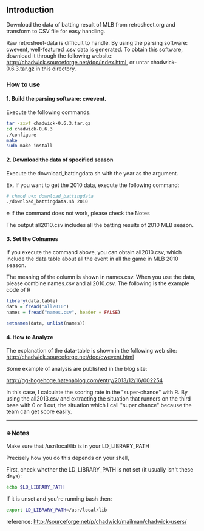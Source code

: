 ## Introduction

Download the data of batting result of MLB from retrosheet.org and transform to CSV file for easy handling.

Raw retrosheet-data is difficult to handle. 
By using the parsing software: cwevent, well-featured .csv data is generated. 
To obtain this software, download it through the following website:
http://chadwick.sourceforge.net/doc/index.html, 
or untar chadwick-0.6.3.tar.gz in this directory.

### How to use

#### 1. Build the parsing software: cwevent.

Execute the following commands.

```bash
tar -zxvf chadwick-0.6.3.tar.gz
cd chadwick-0.6.3
./configure
make
sudo make install 
```

#### 2. Download the data of specified season 

Execute the download_battingdata.sh with the year as the argument.

Ex. If you want to get the 2010 data, execute the following command:

```bash
# chmod u+x download_battingdata
./download_battingdata.sh 2010
``` 
※ if the command does not work, please check the Notes 

The output all2010.csv includes all the batting results of 2010 MLB season.

#### 3. Set the Colnames

If you execute the command above, you can obtain all2010.csv, which include
the data table about all the event in all the game in MLB 2010 season.

The meaning of the column is shown in names.csv. 
When you use the data, please combine names.csv and all2010.csv. 
The following is the example code of R

```r
library(data.table)
data = fread("all2010")
names = fread("names.csv", header = FALSE)

setnames(data, unlist(names))
```


#### 4. How to Analyze
The explanation of the data-table is shown in the following web site:
http://chadwick.sourceforge.net/doc/cwevent.html

Some example of analysis are published in the blog site: 

http://gg-hogehoge.hatenablog.com/entry/2013/12/16/002254

In this case, I calculate the scoring rate in the "super-chance" with R.
By using the all2013.csv and extracting the situation that runners on the third base with 0 or 1 out, 
the situation which I call "super chance" because the team can get score easily.

--------------------------------------------------------------


### ※Notes

Make sure that /usr/local/lib is in your LD_LIBRARY_PATH

Precisely how you do this depends on your shell,

First, check whether the LD_LIBRARY_PATH is not set (it usually isn't these days):

```bash
echo $LD_LIBRARY_PATH
```

If it is unset and you're running bash then:

```bash
export LD_LIBRARY_PATH=/usr/local/lib
```

reference:
http://sourceforge.net/p/chadwick/mailman/chadwick-users/
